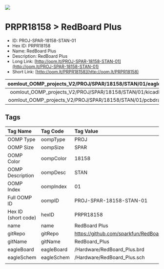 


  
![][im]
# PRPR18158 > RedBoard Plus

- ID: PROJ-SPAR-18158-STAN-01
- Hex ID: PRPR18158
- Name: RedBoard Plus
- Description: RedBoard Plus
- Long Link: [http://oom.lt/PROJ-SPAR-18158-STAN-01](http://oom.lt/PROJ-SPAR-18158-STAN-01)
- Short Link: [http://oom.lt/PRPR18158](http://oom.lt/PRPR18158)
  

|oomlout_OOMP_projects_V2/PROJ/SPAR/18158/STAN/01/eagleImage.png|oomlout_OOMP_projects_V2/PROJ/SPAR/18158/STAN/01/eagleSchemImage.png|oomlout_OOMP_projects_V2/PROJ/SPAR/18158/STAN/01/kicadPcb3dFront.png|oomlout_OOMP_projects_V2/PROJ/SPAR/18158/STAN/01/kicadPcb3dBack.png|
| :---: | :---: | :---: | :---: |
|oomlout_OOMP_projects_V2/PROJ/SPAR/18158/STAN/01/kicadPcb3d.png|oomlout_OOMP_projects_V2/PROJ/SPAR/18158/STAN/01/bomBack.png|oomlout_OOMP_projects_V2/PROJ/SPAR/18158/STAN/01/bomFront.png|oomlout_OOMP_projects_V2/PROJ/SPAR/18158/STAN/01/pcbdraw.svg|
|oomlout_OOMP_projects_V2/PROJ/SPAR/18158/STAN/01/pcbdrawBack.svg||||

## Tags
  

|Tag Name|Tag Code|Tag Value|
| :--- | :--- | :--- |
|OOMP Type|oompType|PROJ|
|OOMP Size|oompSize|SPAR|
|OOMP Color|oompColor|18158|
|OOMP Description|oompDesc|STAN|
|OOMP Index|oompIndex|01|
|Full OOMP ID|oompID|PROJ-SPAR-18158-STAN-01|
|Hex ID (short code)|hexID|PRPR18158|
|name|name|RedBoard Plus|
|gitRepo|gitRepo|https://github.com/sparkfun/RedBoard_Plus|
|gitName|gitName|RedBoard_Plus|
|eagleBoard|eagleBoard|/Hardware/RedBoard_Plus.brd|
|eagleSchem|eagleSchem|/Hardware/RedBoard_Plus.sch|
||||



[im]: PROJ/SPAR/18158/STAN/01/kicadPcb3d_450.png
